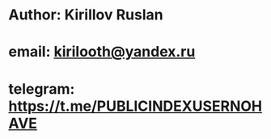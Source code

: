 #
# Author: Kirillov Ruslan
# email: kirilooth@yandex.ru
# telegram: https://t.me/PUBLICINDEXUSERNOHAVE
# 
